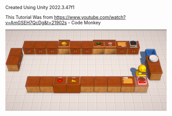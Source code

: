 Created Using Unity 2022.3.47f1

This Tutorial Was from https://www.youtube.com/watch?v=AmGSEH7QcDg&t=21902s - Code Monkey


![My Image](https://github.com/htanama/KitchenChaos/blob/main/KitchenChaosPic1.png)
